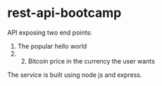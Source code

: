 # rest-api-bootcamp
API exposing two end points: 
1. The popular hello world 
2. 2. Bitcoin price in the currency the user wants  
 
The service is built using node js and express.
